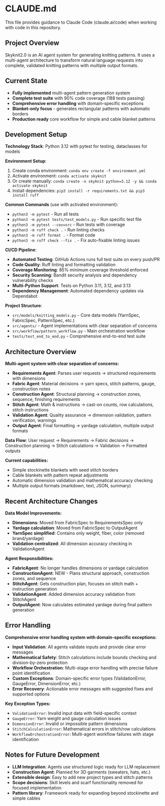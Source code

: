 # CLAUDE.md

This file provides guidance to Claude Code (claude.ai/code) when working with code in this repository.

## Project Overview

Skyknit2.0 is an AI agent system for generating knitting patterns. It uses a multi-agent architecture to transform natural language requests into complete, validated knitting patterns with multiple output formats.

## Current State

- **Fully implemented** multi-agent pattern generation system
- **Complete test suite** with 90% code coverage (188 tests passing)
- **Comprehensive error handling** with domain-specific exceptions
- **Blanket-only focus** - generates rectangular patterns with automatic borders
- **Production ready** core workflow for simple and cable blanket patterns

## Development Setup

**Technology Stack**: Python 3.12 with pytest for testing, dataclasses for models

**Environment Setup**:
1. Create conda environment: `conda env create -f environment.yml`
2. Activate environment: `conda activate skyknit`
3. Or create manually: `conda create -n skyknit python=3.12 -y && conda activate skyknit`
4. Install dependencies: `pip3 install -r requirements.txt && pip3 install ruff`

**Common Commands** (use with activated environment):
- `python3 -m pytest` - Run all tests
- `python3 -m pytest tests/test_models.py` - Run specific test file
- `python3 -m pytest --cov=src` - Run tests with coverage
- `python3 -m ruff check .` - Run linting checks
- `python3 -m ruff format .` - Format code
- `python3 -m ruff check --fix .` - Fix auto-fixable linting issues

**CI/CD Pipeline**:
- **Automated Testing**: GitHub Actions runs full test suite on every push/PR
- **Code Quality**: Ruff linting and formatting validation
- **Coverage Monitoring**: 85% minimum coverage threshold enforced
- **Security Scanning**: Bandit security analysis and dependency vulnerability checks
- **Multi-Python Support**: Tests on Python 3.11, 3.12, and 3.13
- **Dependency Management**: Automated dependency updates via Dependabot

**Project Structure**:
- `src/models/knitting_models.py` - Core data models (YarnSpec, FabricSpec, PatternSpec, etc.)
- `src/agents/` - Agent implementations with clear separation of concerns
- `src/workflow/pattern_workflow.py` - Main orchestration workflow
- `tests/test_end_to_end.py` - Comprehensive end-to-end test suite

## Architecture Overview

**Multi-agent system with clear separation of concerns:**

- **Requirements Agent**: Parses user requests → structured requirements with dimensions
- **Fabric Agent**: Material decisions → yarn specs, stitch patterns, gauge, construction notes
- **Construction Agent**: Structural planning → construction zones, sequence, finishing requirements
- **Stitch Agent**: Math & instructions → cast-on counts, row calculations, stitch instructions
- **Validation Agent**: Quality assurance → dimension validation, pattern verification, warnings
- **Output Agent**: Final formatting → yardage calculation, multiple output formats

**Data Flow**: User request → Requirements → Fabric decisions → Construction planning → Stitch calculations → Validation → Formatted outputs

**Current capabilities:**
- Simple stockinette blankets with seed stitch borders
- Cable blankets with pattern repeat adjustments
- Automatic dimension validation and mathematical accuracy checking
- Multiple output formats (markdown, text, JSON, summary)

## Recent Architecture Changes

**Data Model Improvements:**
- **Dimensions**: Moved from FabricSpec to RequirementsSpec only
- **Yardage calculation**: Moved from FabricSpec to OutputAgent
- **YarnSpec simplified**: Contains only weight, fiber, color (removed brand/yardage)
- **Validation centralized**: All dimension accuracy checking in ValidationAgent

**Agent Responsibilities:**
- **FabricAgent**: No longer handles dimensions or yardage calculation
- **ConstructionAgent**: NEW - Plans structural approach, construction zones, and sequence
- **StitchAgent**: Gets construction plan, focuses on stitch math + instruction generation
- **ValidationAgent**: Added dimension accuracy validation from StitchAgent
- **OutputAgent**: Now calculates estimated yardage during final pattern generation

## Error Handling

**Comprehensive error handling system with domain-specific exceptions:**

- **Input Validation**: All agents validate inputs and provide clear error messages
- **Mathematical Safety**: Stitch calculations include bounds checking and division-by-zero protection
- **Workflow Orchestration**: Multi-stage error handling with precise failure point identification
- **Custom Exceptions**: Domain-specific error types (ValidationError, GaugeError, DimensionError, etc.)
- **Error Recovery**: Actionable error messages with suggested fixes and supported options

**Key Exception Types:**
- `ValidationError`: Invalid input data with field-specific context
- `GaugeError`: Yarn weight and gauge calculation issues
- `DimensionError`: Invalid or impossible pattern dimensions
- `StitchCalculationError`: Mathematical errors in stitch/row calculations
- `WorkflowOrchestrationError`: Multi-agent workflow failures with stage identification

## Notes for Future Development

- **LLM Integration**: Agents use structured logic ready for LLM replacement
- **Construction Agent**: Planned for 3D garments (sweaters, hats, etc.)
- **Extensible design**: Easy to add new project types and stitch patterns
- **Scope decisions**: Skill levels and scarf functionality removed for focused implementation
- **Pattern library**: Framework ready for expanding beyond stockinette and simple cables